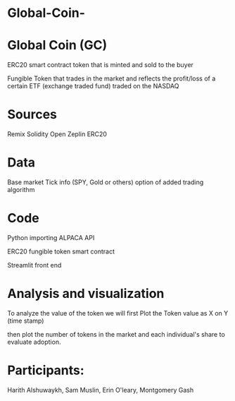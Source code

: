 # Global-Coin-
# Global Coin (GC)
ERC20 smart contract token that is minted and sold to the buyer


Fungible Token that trades in the market and reflects the profit/loss of a certain ETF (exchange traded fund) traded on the NASDAQ 
# Sources
Remix Solidity
Open Zeplin ERC20
# Data
Base market Tick info (SPY, Gold or others)
option of added trading algorithm
# Code
Python importing ALPACA API

ERC20 fungible token smart contract

Streamlit front end

# Analysis and visualization
To analyze the value of the token we will first 
Plot the Token value as X on Y (time stamp)  

then plot the number of tokens in the market and each individual's share to evaluate adoption. 
# Participants:
Harith Alshuwaykh, Sam Muslin, Erin O'leary, Montgomery Gash
